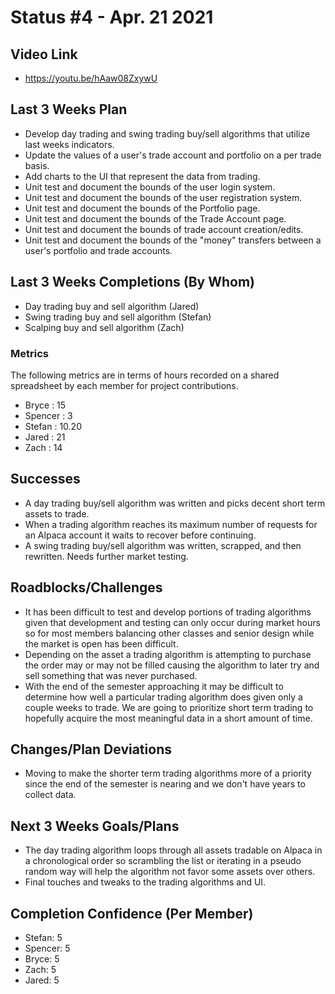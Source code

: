 # Status #4 - Apr. 21 2021

## Video Link
- https://youtu.be/hAaw08ZxywU

## Last 3 Weeks Plan
- Develop day trading and swing trading buy/sell algorithms that utilize last weeks indicators.
- Update the values of a user's trade account and portfolio on a per trade basis.
- Add charts to the UI that represent the data from trading.
- Unit test and document the bounds of the user login system.
- Unit test and document the bounds of the user registration system.
- Unit test and document the bounds of the Portfolio page.
- Unit test and document the bounds of the Trade Account page.
- Unit test and document the bounds of trade account creation/edits.
- Unit test and document the bounds of the "money" transfers between a user's portfolio and trade accounts.

## Last 3 Weeks Completions (By Whom)
- Day trading buy and sell algorithm (Jared)
- Swing trading buy and sell algorithm (Stefan)
- Scalping buy and sell algorithm (Zach)

### Metrics

The following metrics are in terms of hours recorded on a shared spreadsheet by each member for project contributions.

- Bryce : 15
- Spencer : 3
- Stefan : 10.20
- Jared : 21
- Zach : 14

## Successes
- A day trading buy/sell algorithm was written and picks decent short term assets to trade.
- When a trading algorithm reaches its maximum number of requests for an Alpaca account it waits to recover before continuing.
- A swing trading buy/sell algorithm was written, scrapped, and then rewritten. Needs further market testing.

## Roadblocks/Challenges
- It has been difficult to test and develop portions of trading algorithms given that development and testing can only occur during market hours so for most members balancing other classes and senior design while the market is open has been difficult.
- Depending on the asset a trading algorithm is attempting to purchase the order may or may not be filled causing the algorithm to later try and sell something that was never purchased.
- With the end of the semester approaching it may be difficult to determine how well a particular trading algorithm does given only a couple weeks to trade. We are going to prioritize short term trading to hopefully acquire the most meaningful data in a short amount of time.

## Changes/Plan Deviations
- Moving to make the shorter term trading algorithms more of a priority since the end of the semester is nearing and we don't have years to collect data.

## Next 3 Weeks Goals/Plans
- The day trading algorithm loops through all assets tradable on Alpaca in a chronological order so scrambling the list or iterating in a pseudo random way will help the algorithm not favor some assets over others.
- Final touches and tweaks to the trading algorithms and UI.

## Completion Confidence (Per Member)
- Stefan:  5
- Spencer: 5
- Bryce:   5
- Zach:    5
- Jared:   5
